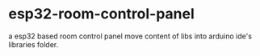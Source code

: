 # esp32-room-control-panel
a esp32 based room control panel
move content of libs into arduino ide's libraries folder.
